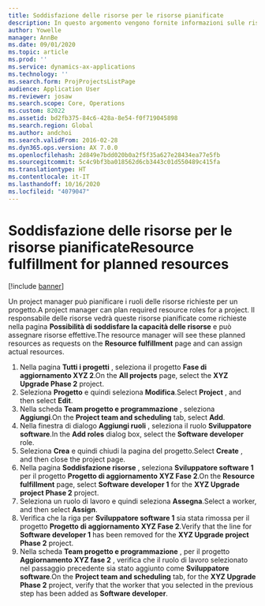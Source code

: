 ```yaml
---
title: Soddisfazione delle risorse per le risorse pianificate
description: In questo argomento vengono fornite informazioni sulle risorse pianificate di un progetto.
author: Yowelle
manager: AnnBe
ms.date: 09/01/2020
ms.topic: article
ms.prod: ''
ms.service: dynamics-ax-applications
ms.technology: ''
ms.search.form: ProjProjectsListPage
audience: Application User
ms.reviewer: josaw
ms.search.scope: Core, Operations
ms.custom: 82022
ms.assetid: bd2fb375-84c6-428a-8e54-f0f719045898
ms.search.region: Global
ms.author: andchoi
ms.search.validFrom: 2016-02-28
ms.dyn365.ops.version: AX 7.0.0
ms.openlocfilehash: 2d849e7bdd020b0a2f5f35a627e28434ea77e5fb
ms.sourcegitcommit: 5c4c9bf3ba018562d6cb3443c01d550489c415fa
ms.translationtype: HT
ms.contentlocale: it-IT
ms.lasthandoff: 10/16/2020
ms.locfileid: "4079047"
---
```

# <a name="resource-fulfillment-for-planned-resources"></a><span data-ttu-id="cd816-103">Soddisfazione delle risorse per le risorse pianificate</span><span class="sxs-lookup"><span data-stu-id="cd816-103">Resource fulfillment for planned resources</span></span>

[!include [banner](../includes/banner.md)]

<span data-ttu-id="cd816-104">Un project manager può pianificare i ruoli delle risorse richieste per un progetto.</span><span class="sxs-lookup"><span data-stu-id="cd816-104">A project manager can plan required resource roles for a project.</span></span> <span data-ttu-id="cd816-105">Il responsabile delle risorse vedrà queste risorse pianificate come richieste nella pagina **Possibilità di soddisfare la capacità delle risorse** e può assegnare risorse effettive.</span><span class="sxs-lookup"><span data-stu-id="cd816-105">The resource manager will see these planned resources as requests on the **Resource fulfillment** page and can assign actual resources.</span></span>

1. <span data-ttu-id="cd816-106">Nella pagina **Tutti i progetti** , seleziona il progetto **Fase di aggiornamento XYZ 2**.</span><span class="sxs-lookup"><span data-stu-id="cd816-106">On the **All projects** page, select the **XYZ Upgrade Phase 2** project.</span></span>
2. <span data-ttu-id="cd816-107">Seleziona **Progetto** e quindi seleziona **Modifica**.</span><span class="sxs-lookup"><span data-stu-id="cd816-107">Select **Project** , and then select **Edit**.</span></span>
3. <span data-ttu-id="cd816-108">Nella scheda **Team progetto e programmazione** , seleziona **Aggiungi**.</span><span class="sxs-lookup"><span data-stu-id="cd816-108">On the **Project team and scheduling** tab, select **Add**.</span></span>
4. <span data-ttu-id="cd816-109">Nella finestra di dialogo **Aggiungi ruoli** , seleziona il ruolo **Sviluppatore software**.</span><span class="sxs-lookup"><span data-stu-id="cd816-109">In the **Add roles** dialog box, select the **Software developer** role.</span></span>
5. <span data-ttu-id="cd816-110">Seleziona **Crea** e quindi chiudi la pagina del progetto.</span><span class="sxs-lookup"><span data-stu-id="cd816-110">Select **Create** , and then close the project page.</span></span>
6. <span data-ttu-id="cd816-111">Nella pagina **Soddisfazione risorse** , seleziona **Sviluppatore software 1** per il progetto **Progetto di aggiornamento XYZ Fase 2**.</span><span class="sxs-lookup"><span data-stu-id="cd816-111">On the **Resource fulfillment** page, select **Software developer 1** for the **XYZ Upgrade project Phase 2** project.</span></span>
7. <span data-ttu-id="cd816-112">Seleziona un ruolo di lavoro e quindi seleziona **Assegna**.</span><span class="sxs-lookup"><span data-stu-id="cd816-112">Select a worker, and then select **Assign**.</span></span>
8. <span data-ttu-id="cd816-113">Verifica che la riga per **Sviluppatore software 1** sia stata rimossa per il progetto **Progetto di aggiornamento XYZ Fase 2**.</span><span class="sxs-lookup"><span data-stu-id="cd816-113">Verify that the line for **Software developer 1** has been removed for the **XYZ Upgrade project Phase 2** project.</span></span>
9. <span data-ttu-id="cd816-114">Nella scheda **Team progetto e programmazione** , per il progetto **Aggiornamento XYZ fase 2** , verifica che il ruolo di lavoro selezionato nel passaggio precedente sia stato aggiunto come **Sviluppatore software**.</span><span class="sxs-lookup"><span data-stu-id="cd816-114">On the **Project team and scheduling** tab, for the **XYZ Upgrade Phase 2** project, verify that the worker that you selected in the previous step has been added as **Software developer**.</span></span>
